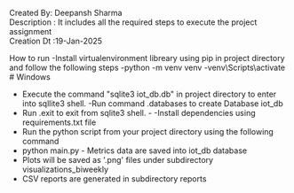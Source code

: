 

Created By: Deepansh Sharma <br>
Description : It includes all the required steps to execute the  project assignment  <br>
Creation Dt :19-Jan-2025  <br>

How to run
 -Install virtualenvironment libreary using pip in project directory and follow the following steps 
    -python -m venv venv
     -venv\Scripts\activate     # Windows
 - Execute the command "sqlite3 iot_db.db" in project directory to enter into sqllite3 shell.
-Run command .databases to create Database iot_db
- Run .exit to exit from sqlite3 shell.  -
-Install dependencies using requirements.txt file
- Run the python script from your project directory using the following command
- python main.py  - Metrics data are saved into iot_db database 
- Plots will be saved as \'.png\' files under subdirectory visualizations_biweekly
- CSV reports are generated in subdirectory reports
